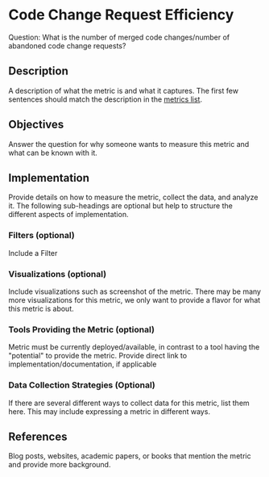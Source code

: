 # Code Change Request Efficiency

Question: What is the number of merged code changes/number of abandoned code change requests?

## Description
A description of what the metric is and what it captures.
The first few sentences should match the description in the [metrics list](../activity-metrics-list.md).

## Objectives
Answer the question for why someone wants to measure this metric and what can be known with it.

## Implementation
Provide details on how to measure the metric, collect the data, and analyze it. The following sub-headings are optional but help to structure the different aspects of implementation.

### Filters (optional)
Include a Filter

### Visualizations (optional)
Include visualizations such as screenshot of the metric. There may be many more visualizations for this metric, we only want to provide a flavor for what this metric is about.

### Tools Providing the Metric (optional)
Metric must be currently deployed/available, in contrast to a tool having the "potential" to provide the metric. Provide direct link to implementation/documentation, if applicable

### Data Collection Strategies (Optional)
If there are several different ways to collect data for this metric, list them here. 
This may include expressing a metric in different ways.

## References
Blog posts, websites, academic papers, or books that mention the metric and provide more background.
